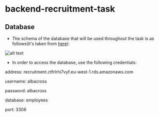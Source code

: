 # backend-recruitment-task

## Database

- The schema of the database that will be used throughout the task is as follows(it's taken from [here](https://dev.mysql.com/doc/employee/en/sakila-structure.html)): 

![alt text](/backend-recruitment-task/schema.png?raw=true)

- In order to access the database, use the following credentials:

address:  recruitment.ctfrlrhi7vyf.eu-west-1.rds.amazonaws.com

username: albacross

password: albacross

database: employees

port: 3306